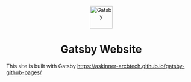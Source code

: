 <p align="center">  
    <img alt="Gatsby" src="https://www.gatsbyjs.com/Gatsby-Monogram.svg" width="60" />
</p>
<h1 align="center">
  Gatsby Website
</h1>

This site is built with Gatsby
<a href="https://askinner-arcbtech.github.io/gatsby-github-pages/">https://askinner-arcbtech.github.io/gatsby-github-pages/</a>